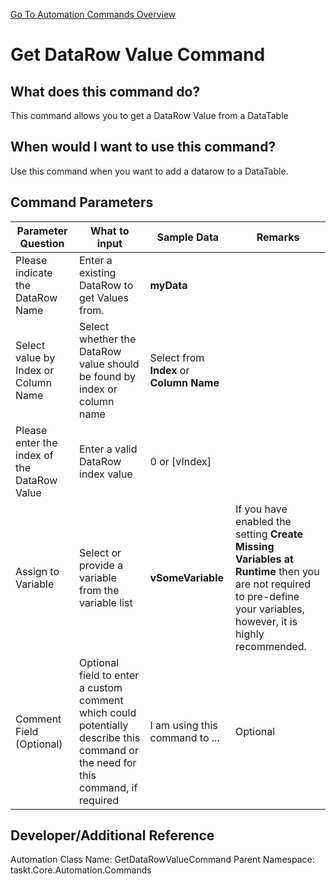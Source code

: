 <!--TITLE: Get DataRow Value Command -->
<!-- SUBTITLE: a command in the DataTable Commands group. -->
[Go To Automation Commands Overview](/automation-commands)


# Get DataRow Value Command


## What does this command do?
This command allows you to get a DataRow Value from a DataTable


## When would I want to use this command?
Use this command when you want to add a datarow to a DataTable.


## Command Parameters
| Parameter Question   	| What to input  	|  Sample Data 	| Remarks  	|
| ---                    | ---               | ---           | ---       |
|Please indicate the DataRow Name|Enter a existing DataRow to get Values from.|**myData**||
|Select value by Index or Column Name|Select whether the DataRow value should be found by index or column name|Select from **Index** or **Column Name**||
|Please enter the index of the DataRow Value|Enter a valid DataRow index value|0 or [vIndex]||
|Assign to Variable|Select or provide a variable from the variable list|**vSomeVariable**|If you have enabled the setting **Create Missing Variables at Runtime** then you are not required to pre-define your variables, however, it is highly recommended.|
|Comment Field (Optional)|Optional field to enter a custom comment which could potentially describe this command or the need for this command, if required|I am using this command to ...|Optional|


## Developer/Additional Reference
Automation Class Name: GetDataRowValueCommand
Parent Namespace: taskt.Core.Automation.Commands
